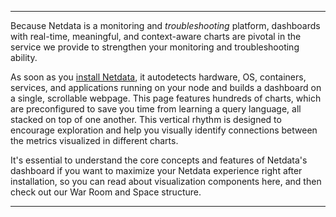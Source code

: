 <!--
title: "Overview"
sidebar_label: "Overview"
custom_edit_url: "https://github.com/netdata/netdata/blob/master/docs/concepts/visualizations/overview.md"
sidebar_position: "1"
learn_status: "Published"
learn_topic_type: "Concepts"
learn_rel_path: "Concepts/Visualizations"
learn_docs_purpose: "Introductions to visualizations and what we will cover to this sections"
-->


**********************************************************************


Because Netdata is a monitoring and _troubleshooting_ platform, dashboards with real-time, meaningful, and context-aware
charts are pivotal in the service we provide to strengthen your monitoring and troubleshooting ability.

As soon as you [install Netdata](/docs/get-started.mdx), it autodetects hardware, OS, containers, services, and
applications running on your node and builds a dashboard on a single, scrollable webpage. This page features hundreds of
charts, which are preconfigured to save you time from learning a query language, all stacked on top of one another. This
vertical rhythm is designed to encourage exploration and help you visually identify connections between the metrics
visualized in different charts.

It's essential to understand the core concepts and features of Netdata's dashboard if you want to maximize your Netdata
experience right after installation, so you can read about visualization components here, and then check out our War
Room and Space structure.


*******************************************************************************
